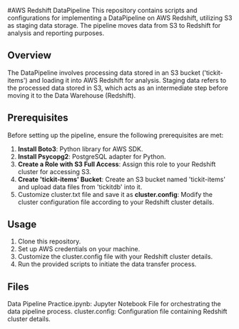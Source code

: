 
#AWS Redshift DataPipeline
This repository contains scripts and configurations for implementing a DataPipeline on AWS Redshift, utilizing S3 as staging data storage. The pipeline moves data from S3 to Redshift for analysis and reporting purposes.

## Overview
The DataPipeline involves processing data stored in an S3 bucket ('tickit-items') and loading it into AWS Redshift for analysis. Staging data refers to the processed data stored in S3, which acts as an intermediate step before moving it to the Data Warehouse (Redshift).

## Prerequisites
Before setting up the pipeline, ensure the following prerequisites are met:

1. **Install Boto3**: Python library for AWS SDK.
2. **Install Psycopg2**: PostgreSQL adapter for Python.
3. **Create a Role with S3 Full Access**: Assign this role to your Redshift cluster for accessing S3.
4. **Create 'tickit-items' Bucket**: Create an S3 bucket named 'tickit-items' and upload data files from 'tickitdb' into it.
5. Customize cluster.txt file and save it as **cluster.config**: Modify the cluster configuration file according to your Redshift cluster details.

## Usage
1. Clone this repository.
2. Set up AWS credentials on your machine.
3. Customize the cluster.config file with your Redshift cluster details.
5. Run the provided scripts to initiate the data transfer process.

## Files
Data Pipeline Practice.ipynb: Jupyter Notebook File for orchestrating the data pipeline process.
cluster.config: Configuration file containing Redshift cluster details.
